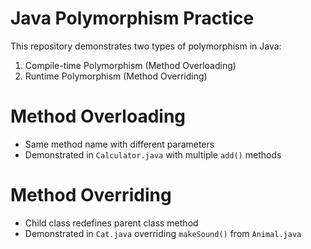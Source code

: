 # Java Polymorphism Practice

This repository demonstrates two types of polymorphism in Java:
1. Compile-time Polymorphism (Method Overloading)
2. Runtime Polymorphism (Method Overriding)

# Method Overloading
- Same method name with different parameters
- Demonstrated in `Calculator.java` with multiple `add()` methods

# Method Overriding
- Child class redefines parent class method
- Demonstrated in `Cat.java` overriding `makeSound()` from `Animal.java`
